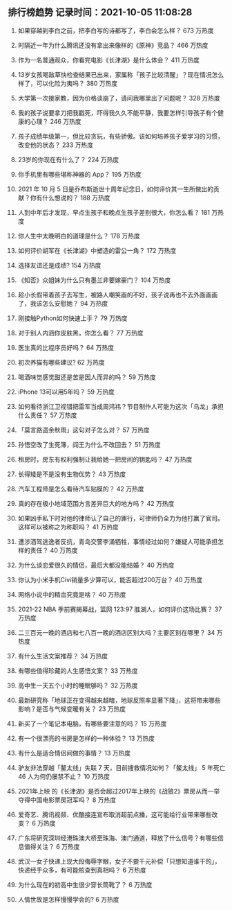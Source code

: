 
## 排行榜趋势 记录时间：2021-10-05 11:08:28
  
  1. 如果穿越到李白之前，把李白写的诗都写了，李白会怎么样？ 673 万热度
    
  2. 时隔近一年为什么腾讯还没有拿出来像样的《原神》竞品？ 466 万热度
    
  3. 作为一名普通观众，你看完电影《长津湖》是什么体会？ 411 万热度
    
  4. 13岁女孩喝敌草快检查结果已出来，家属称「孩子比较清醒」？现在情况怎么样了，可以化险为夷吗？ 380 万热度
    
  5. 大学第一次接家教，因为价格谈崩了，请问我哪里出了问题呢？ 328 万热度
    
  6. 我的孩子说要拿刀把我戳死，吓得我久久不能平静，我要怎样引导孩子有个健康的心理？ 246 万热度
    
  7. 孩子成绩年级第一，但比较贪玩，有些骄傲。该如何培养孩子爱学习的习惯，改变他的状态？ 233 万热度
    
  8. 23岁的你现在有什么了？ 224 万热度
    
  9. 你手机里有哪些堪称神器的 App？ 195 万热度
    
  10. 2021 年 10 月 5 日是乔布斯逝世十周年纪念日，如何评价其一生所做出的贡献？你有什么想说的？ 188 万热度
    
  11. 人到中年后才发现，早点生孩子和晚点生孩子差别很大，你怎么看？ 181 万热度
    
  12. 你人生中太晚明白的道理是什么？ 178 万热度
    
  13. 如何评价胡军在《长津湖》中塑造的雷公一角？ 172 万热度
    
  14. 选择友谊还是成绩? 154 万热度
    
  15. 《知否》众姐妹为什么只有墨兰非要嫁豪门？ 104 万热度
    
  16. 趁小长假带着孩子去写生，被路人嘲笑画的不好，孩子说再也不去外面画画了，我该怎么安慰她？ 94 万热度
    
  17. 刚接触Python如何快速上手？ 79 万热度
    
  18. 对于别人内涵你皮肤黑，你怎么看？ 77 万热度
    
  19. 医生真的比程序员好吗？ 64 万热度
    
  20. 初次养猫有哪些建议? 62 万热度
    
  21. 喝酒味觉感觉甜还是苦是因人而异的吗？ 59 万热度
    
  22. iPhone 13可以用5年吗？ 59 万热度
    
  23. 如何看待浙江卫视错把雷军当成周鸿祎？节目制作人可能为这次「乌龙」承担什么责任？ 57 万热度
    
  24. 「莫言路遥余秋雨」这句对子怎么对？ 57 万热度
    
  25. 孙悟空改了生死簿，阎王为什么不改回去？ 51 万热度
    
  26. 租房时，房东有权利强制让我给她一把房间的钥匙吗？ 47 万热度
    
  27. 长得矮是不是没有生物优势？ 43 万热度
    
  28. 汽车工程师是怎么看待汽车贴膜的？ 42 万热度
    
  29. 真的存在极小地域范围方言差异巨大的地方吗？ 42 万热度
    
  30. 如果凶手私下时对他的律师认了自己的罪行，可律师仍全力为他打赢了官司。这样可以被称之为称职吗？ 41 万热度
    
  31. 遭涉酒驾逃逸者反抗，青岛交警李涌牺牲，事情经过如何？嫌疑人可能承担怎样的责任？ 40 万热度
    
  32. 为什么谈恋爱很久的情侣，最后大都没能结婚？ 40 万热度
    
  33. 你认为小米手机Civi销量多少算可以，能否超过200万台？ 40 万热度
    
  34. 网络小说中的精血究竟是啥？ 40 万热度
    
  35. 2021-22 NBA 季前赛揭幕战，篮网 123:97 胜湖人，如何评价这场比赛？ 37 万热度
    
  36. 二三百元一晚的酒店和七八百一晚的酒店区别大吗？主要区别在哪里？ 34 万热度
    
  37. 有什么生活文案推荐？ 34 万热度
    
  38. 有哪些值得珍藏的人生感悟文案？ 33 万热度
    
  39. 高中生一天五个小时的睡眠够吗？ 32 万热度
    
  40. 最新研究称「地球正在变得越来越暗，地球反照率显著下降」，这将带来哪些影响？是否与气候变暖有关？ 23 万热度
    
  41. 新买了一个笔记本电脑，有哪些要注意的吗？ 15 万热度
    
  42. 有一个很漂亮的书房是怎样的一种体验？ 13 万热度
    
  43. 有什么是适合情侣间做的事情？ 13 万热度
    
  44. 驴友非法穿越「鳌太线」失联 7 天，目前搜救情况如何？「鳌太线」 5 年死亡 46 人为何仍屡禁不止？ 10 万热度
    
  45. 2021年上映 的《长津湖》是否会超过2017年上映的《战狼2》票房从而一举夺得中国电影票房冠军吗？ 8 万热度
    
  46. 爱奇艺、腾讯视频、优酷接连宣布取消超前点播，这可能给行业带来哪些改变？ 6 万热度
    
  47. 广东将研究深圳经港珠澳大桥至珠海、澳门通道，释放了什么信号？有哪些信息值得关注？ 6 万热度
    
  48. 武汉一女子快递上现大段侮辱字眼，女子不要千元补偿「只想知道谁干的」，快递经手众多，有可能核查到真相吗？ 6 万热度
    
  49. 为什么现在的初高中生很少穿长筒靴了？ 6 万热度
    
  50. 人情世故是怎样慢慢学会的? 6 万热度
    
